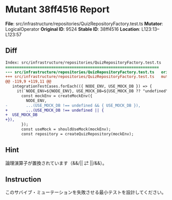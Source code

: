 # Mutant 38ff4516 Report

**File**: src/infrastructure/repositories/QuizRepositoryFactory.test.ts
**Mutator**: LogicalOperator
**Original ID**: 9524
**Stable ID**: 38ff4516
**Location**: L123:13–L123:57

## Diff

```diff
Index: src/infrastructure/repositories/QuizRepositoryFactory.test.ts
===================================================================
--- src/infrastructure/repositories/QuizRepositoryFactory.test.ts	original
+++ src/infrastructure/repositories/QuizRepositoryFactory.test.ts	mutated #9524
@@ -119,9 +119,11 @@
   integrationTestCases.forEach(({ NODE_ENV, USE_MOCK_DB }) => {
     it(`NODE_ENV=${NODE_ENV}, USE_MOCK_DB=${USE_MOCK_DB ?? "undefined"}: shouldUseMockとcreateQuizRepositoryの結果が一致する`, () => {
       const mockEnv = createMockEnv({
         NODE_ENV,
-        ...(USE_MOCK_DB !== undefined && { USE_MOCK_DB }),
+        ...(USE_MOCK_DB !== undefined || {
+  USE_MOCK_DB
+}),
       });
       const useMock = shouldUseMock(mockEnv);
       const repository = createQuizRepository(mockEnv);
```

## Hint

論理演算子が置換されています（&&/|| ⇄ ||/&&）。

## Instruction

このサバイブ・ミューテーションを失敗させる最小テストを設計してください。
